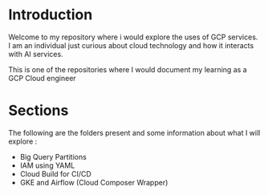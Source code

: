 # Introduction

Welcome to my repository where i would explore the uses of GCP services. I am an individual just curious about cloud technology and how it interacts with AI services.

This is one of the repositories where I would document my learning as a GCP Cloud engineer

# Sections 

The following are the folders present and some information about what I will explore :

- Big Query Partitions
- IAM using YAML 
- Cloud Build for CI/CD
- GKE and Airflow (Cloud Composer Wrapper)


